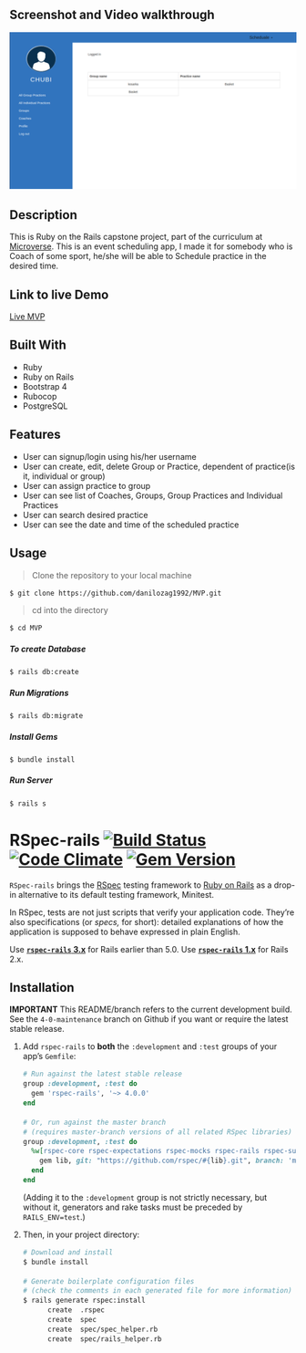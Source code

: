 ## Screenshot and Video walkthrough
[![MVP](https://raw.githubusercontent.com/danilozag1992/MVP/development/app/assets/images/project.png)](https://www.loom.com/share/1091e1d8f43f454296b27d90f81f90b1)
## Description
This is Ruby on the Rails capstone project, part of the curriculum at [Microverse](https://www.microverse.org/). This is an event scheduling app, I made it for somebody who is Coach of some sport, he/she will be able to Schedule practice in the desired time.

## Link to live Demo
[Live MVP](https://infinite-spire-29957.herokuapp.com/)

## Built With
- Ruby 
- Ruby on Rails
- Bootstrap 4
- Rubocop
- PostgreSQL

## Features
- User can signup/login using his/her username
- User can create, edit, delete Group or Practice, dependent of practice(is it, individual or group) 
- User can assign practice to group
- User can see list of Coaches, Groups, Group Practices and Individual Practices
- User can search desired practice
- User can see the date and time of the scheduled practice

## Usage

> Clone the repository to your local machine

```sh
$ git clone https://github.com/danilozag1992/MVP.git
```
> cd into the directory

```sh
$ cd MVP
```
##### To create Database
```sh
$ rails db:create
```
##### Run Migrations
```sh
$ rails db:migrate
```
##### Install Gems
```sh
$ bundle install
```
##### Run Server
```sh
$ rails s
```

# RSpec-rails [![Build Status][]][travis-ci] [![Code Climate][]][code-climate] [![Gem Version][]](gem-version)

`RSpec-rails` brings the [RSpec][] testing framework to [Ruby on Rails][]
as a drop-in alternative to its default testing framework, Minitest.

In RSpec, tests are not just scripts that verify your application code.
They’re also specifications (or _specs,_ for short):
detailed explanations of how the application is supposed to behave
expressed in plain English.

Use **[`rspec-rails` 3.x][]** for Rails earlier than 5.0.
Use **[`rspec-rails` 1.x][]** for Rails 2.x.

[Build Status]: https://secure.travis-ci.org/rspec/rspec-rails.svg?branch=master
[travis-ci]: https://travis-ci.org/rspec/rspec-rails
[Code Climate]: https://codeclimate.com/github/rspec/rspec-rails.svg
[code-climate]: https://codeclimate.com/github/rspec/rspec-rails
[Gem Version]: https://badge.fury.io/rb/rspec-rails.svg
[gem-version]: https://badge.fury.io/rb/rspec-rails
[RSpec]: https://rspec.info/
[Ruby on Rails]: https://rubyonrails.org/
[`rspec-rails` 1.x]: https://github.com/dchelimsky/rspec-rails
[`rspec-rails` 3.x]: https://github.com/rspec/rspec-rails/tree/3-9-maintenance

## Installation

**IMPORTANT** This README/branch refers to the current development build.
See the `4-0-maintenance` branch on Github if you want or require the latest stable release.

1. Add `rspec-rails` to **both** the `:development` and `:test` groups
   of your app’s `Gemfile`:

   ```ruby
   # Run against the latest stable release
   group :development, :test do
     gem 'rspec-rails', '~> 4.0.0'
   end

   # Or, run against the master branch
   # (requires master-branch versions of all related RSpec libraries)
   group :development, :test do
     %w[rspec-core rspec-expectations rspec-mocks rspec-rails rspec-support].each do |lib|
       gem lib, git: "https://github.com/rspec/#{lib}.git", branch: 'master'
     end
   end
   ```

   (Adding it to the `:development` group is not strictly necessary,
   but without it, generators and rake tasks must be preceded by `RAILS_ENV=test`.)

2. Then, in your project directory:

   ```sh
   # Download and install
   $ bundle install

   # Generate boilerplate configuration files
   # (check the comments in each generated file for more information)
   $ rails generate rspec:install
         create  .rspec
         create  spec
         create  spec/spec_helper.rb
         create  spec/rails_helper.rb
   ```
